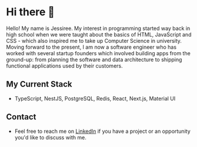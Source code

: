 # Hi there 👋

<!--
**jessireedev/jessireedev** is a ✨ _special_ ✨ repository because its `README.md` (this file) appears on your GitHub profile.

Here are some ideas to get you started:

- 🔭 I’m currently working on ...
- 🌱 I’m currently learning ...
- 👯 I’m looking to collaborate on ...
- 🤔 I’m looking for help with ...
- 💬 Ask me about ...
- 📫 How to reach me: ...
- 😄 Pronouns: ...
- ⚡ Fun fact: ...
-->

Hello! My name is Jessiree. My interest in programming started way back in high school when we were taught about the basics of HTML, JavaScript and CSS - which also inspired me to take up Computer Science in university. Moving forward to the present, I am now a software engineer who has worked with several startup founders which involved building apps from the ground-up: from planning the software and data architecture to shipping functional applications used by their customers.

## My Current Stack

* TypeScript, NestJS, PostgreSQL, Redis, React, Next.js, Material UI

## Contact
* Feel free to reach me on [LinkedIn](https://www.linkedin.com/in/jessireedev/) if you have a project or an opportunity you'd like to discuss with me.
